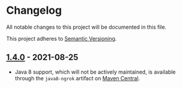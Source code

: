 # Changelog
All notable changes to this project will be documented in this file.

This project adheres to [Semantic Versioning](https://semver.org/spec/v2.0.0.html).

## [1.4.0](https://github.com/alexdlaird/java-ngrok/releases/tag/1.4.0) - 2021-08-25
- Java 8 support, which will not be actively maintained, is available through the `java8-ngrok` artifact on [Maven Central](https://maven-badges.herokuapp.com/maven-central/com.github.alexdlaird/java8-ngrok/).

